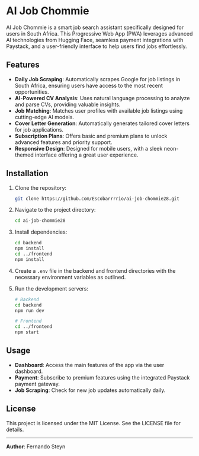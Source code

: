 # AI Job Chommie

AI Job Chommie is a smart job search assistant specifically designed for users in South Africa. This Progressive Web App (PWA) leverages advanced AI technologies from Hugging Face, seamless payment integrations with Paystack, and a user-friendly interface to help users find jobs effortlessly.

## Features

- **Daily Job Scraping**: Automatically scrapes Google for job listings in South Africa, ensuring users have access to the most recent opportunities.
- **AI-Powered CV Analysis**: Uses natural language processing to analyze and parse CVs, providing valuable insights.
- **Job Matching**: Matches user profiles with available job listings using cutting-edge AI models.
- **Cover Letter Generation**: Automatically generates tailored cover letters for job applications.
- **Subscription Plans**: Offers basic and premium plans to unlock advanced features and priority support.
- **Responsive Design**: Designed for mobile users, with a sleek neon-themed interface offering a great user experience.

## Installation

1. Clone the repository:
   ```bash
   git clone https://github.com/Escobarrrrio/ai-job-chommie28.git
   ```

2. Navigate to the project directory:
   ```bash
   cd ai-job-chommie28
   ```

3. Install dependencies:
   ```bash
   cd backend
   npm install
   cd ../frontend
   npm install
   ```

4. Create a `.env` file in the backend and frontend directories with the necessary environment variables as outlined.

5. Run the development servers:
   ```bash
   # Backend
   cd backend
   npm run dev

   # Frontend
   cd ../frontend
   npm start
   ```

## Usage

- **Dashboard**: Access the main features of the app via the user dashboard.
- **Payment**: Subscribe to premium features using the integrated Paystack payment gateway.
- **Job Scraping**: Check for new job updates automatically daily.

## License

This project is licensed under the MIT License. See the LICENSE file for details.

---

**Author**: Fernando Steyn

